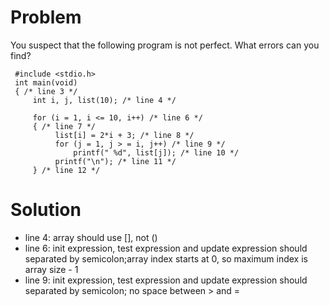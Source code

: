 # Problem
You suspect that the following program is not perfect. What errors can you find?

     #include <stdio.h>
     int main(void)
     { /* line 3 */
         int i, j, list(10); /* line 4 */

         for (i = 1, i <= 10, i++) /* line 6 */
         { /* line 7 */
              list[i] = 2*i + 3; /* line 8 */
              for (j = 1, j > = i, j++) /* line 9 */
                  printf(" %d", list[j]); /* line 10 */
              printf("\n"); /* line 11 */
         } /* line 12 */ 

# Solution
- line 4: array should use [], not ()
- line 6: init expression, test expression and update expression should separated by semicolon;array index starts at 0, so maximum index is array size - 1
- line 9: init expression, test expression and update expression should separated by semicolon; no space between > and =
